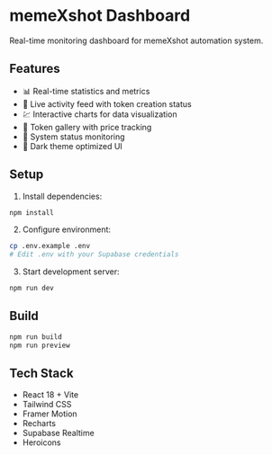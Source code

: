 # memeXshot Dashboard

Real-time monitoring dashboard for memeXshot automation system.

## Features

- 📊 Real-time statistics and metrics
- 🔄 Live activity feed with token creation status
- 💹 Interactive charts for data visualization
- 🎨 Token gallery with price tracking
- 🔧 System status monitoring
- 🌙 Dark theme optimized UI

## Setup

1. Install dependencies:
```bash
npm install
```

2. Configure environment:
```bash
cp .env.example .env
# Edit .env with your Supabase credentials
```

3. Start development server:
```bash
npm run dev
```

## Build

```bash
npm run build
npm run preview
```

## Tech Stack

- React 18 + Vite
- Tailwind CSS
- Framer Motion
- Recharts
- Supabase Realtime
- Heroicons